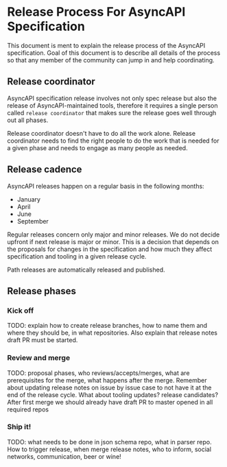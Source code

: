 # Release Process For AsyncAPI Specification

This document is ment to explain the release process of the AsyncAPI specification. Goal of this document is to describe all details of the process so that any member of the community can jump in and help coordinating.

## Release coordinator

AsyncAPI specification release involves not only spec release but also the release of AsyncAPI-maintained tools, therefore it requires a single person called `release coordinator` that makes sure the release goes well through out all phases.

Release coordinator doesn't have to do all the work alone. Release coordinator needs to find the right people to do the work that is needed for a given phase and needs to engage as many people as needed.

## Release cadence

AsyncAPI releases happen on a regular basis in the following months:
- January
- April
- June
- September

Regular releases concern only major and minor releases. We do not decide upfront if next release is major or minor. This is a decision that depends on the proposals for changes in the specification and how much they affect specification and tooling in a given release cycle.

Path releases are automatically released and published.

## Release phases

### Kick off

TODO: explain how to create release branches, how to name them and where they should be, in what repositories. Also explain that release notes draft PR must be started.

### Review and merge 

TODO: proposal phases, who reviews/accepts/merges, what are prerequisites for the merge, what happens after the merge. Remember about updating release notes on issue by issue case to not have it at the end of the release cycle. What about tooling updates? release candidates? After first merge we should already have draft PR to master opened in all required repos

### Ship it!

TODO: what needs to be done in json schema repo, what in parser repo. How to trigger release, when merge release notes, who to inform, social networks, communication, beer or wine!



